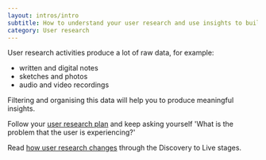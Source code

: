 ```yaml
---
layout: intros/intro
subtitle: How to understand your user research and use insights to build the right service.
category: User research
---
```


User research activities produce a lot of raw data, for example:
- written and digital notes
- sketches and photos
- audio and video recordings

Filtering and organising this data will help you to produce meaningful insights.

Follow your [user research plan](/user-research/planning-user-research) and keep asking yourself 'What is the problem that the user is experiencing?'

Read [how user research changes](/user-research/research-stages/) through the Discovery to Live stages.
